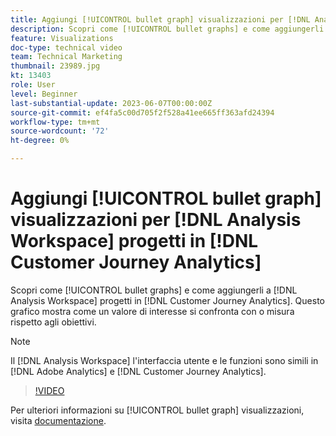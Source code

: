 ```yaml
---
title: Aggiungi [!UICONTROL bullet graph] visualizzazioni per [!DNL Analysis Workspace] progetti
description: Scopri come [!UICONTROL bullet graphs] e come aggiungerli a [!DNL Analysis Workspace] progetti in [!DNL Customer Journey Analytics].
feature: Visualizations
doc-type: technical video
team: Technical Marketing
thumbnail: 23989.jpg
kt: 13403
role: User
level: Beginner
last-substantial-update: 2023-06-07T00:00:00Z
source-git-commit: ef4fa5c00d705f2f528a41ee665ff363afd24394
workflow-type: tm+mt
source-wordcount: '72'
ht-degree: 0%

---
```


# Aggiungi [!UICONTROL bullet graph] visualizzazioni per [!DNL Analysis Workspace] progetti in [!DNL Customer Journey Analytics]

Scopri come [!UICONTROL bullet graphs] e come aggiungerli a [!DNL Analysis Workspace] progetti in [!DNL Customer Journey Analytics]. Questo grafico mostra come un valore di interesse si confronta con o misura rispetto agli obiettivi.

>[!NOTE]
>
>Il [!DNL Analysis Workspace] l&#39;interfaccia utente e le funzioni sono simili in [!DNL Adobe Analytics] e [!DNL Customer Journey Analytics].

>[!VIDEO](https://video.tv.adobe.com/v/23989/?quality=12&learn=on)

Per ulteriori informazioni su [!UICONTROL bullet graph] visualizzazioni, visita [documentazione](https://experienceleague.adobe.com/docs/analytics-platform/using/cja-workspace/visualizations/bullet-graph.html).
